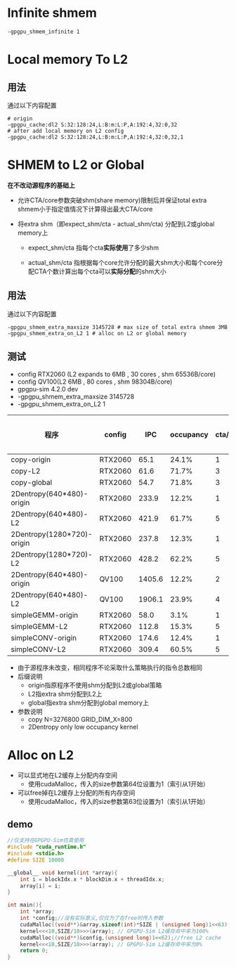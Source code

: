 # Infinite shmem
```
-gpgpu_shmem_infinite 1
```
# Local memory To L2
## 用法
通过以下内容配置
```
# origin
-gpgpu_cache:dl2 S:32:128:24,L:B:m:L:P,A:192:4,32:0,32
# after add local memory on L2 config
-gpgpu_cache:dl2 S:32:128:24,L:B:m:L:P,A:192:4,32:0,32,1
```

# SHMEM to L2 or Global

**在不改动源程序的基础上**

- 允许CTA/core参数突破shm(share memory)限制后并保证total extra shmem小于指定值情况下计算得出最大CTA/core

- 将extra shm（即expect_shm/cta - actual_shm/cta) 分配到L2或global memory上

  - expect_shm/cta 指每个cta**实际使用**了多少shm

  - actual_shm/cta 指根据每个core允许分配的最大shm大小和每个core分配CTA个数计算出每个cta可以**实际分配**的shm大小

## 用法

通过以下内容配置

```
-gpgpu_shmem_extra_maxsize 3145728 # max size of total extra shmem 3MB
-gpgpu_shmem_extra_on_L2 1 # alloc on L2 or global memory
```

## 测试

- config RTX2060 (L2 expands to 6MB , 30 cores , shm 65536B/core)   
- config QV100(L2 6MB , 80 cores , shm 98304B/core)
- gpgpu-sim 4.2.0 dev
- -gpgpu_shmem_extra_maxsize 3145728
- -gpgpu_shmem_extra_on_L2 1

| 程序                       | config  | IPC    | occupancy | cta/core | expect shm(per block) | actual shm(per block) | extra shm (per block) | extra shm (total) | L2 accesses | L2 misses |
| -------------------------- | ------- | ------ | --------- | -------- | --------------------- | --------------------- | --------------------- | ----------------- | ----------- | --------- |
| copy-origin                | RTX2060 | 65.1   | 24.1%     | 1        | 49152B                | 49152B                | 0                     | 0                 | 3276800     | 3276416   |
| copy-L2                    | RTX2060 | 61.6   | 71.7%     | 3        | 49152B                | 21845B                | 27307B                | 2.34MB            | 3955200     | 3282560   |
| copy-global                | RTX2060 | 54.7   | 71.8%     | 3        | 49152B                | 21845B                | 27307B                | 2.34MB            | 3955200     | 3955200   |
| 2Dentropy(640*480)-origin  | RTX2060 | 233.9  | 12.2%     | 1        | 32872B                | 32872B                | 0                     | 0                 | 105418      | 38400     |
| 2Dentropy(640*480)-L2      | RTX2060 | 421.9  | 61.7%     | 5        | 32872B                | 13107B                | 19765B                | 2.83MB            | 4491141     | 38400     |
| 2Dentropy(1280*720)-origin | RTX2060 | 237.8  | 12.3%     | 1        | 32872B                | 32872B                | 0                     | 0                 | 265690      | 115200    |
| 2Dentropy(1280*720)-L2     | RTX2060 | 428.2  | 62.2%     | 5        | 32872B                | 13107B                | 19765B                | 2.83MB            | 13441595    | 123988    |
| 2Dentropy(640*480)-origin  | QV100   | 1405.6 | 12.2%     | 2        | 32872B                | 32872B                | 0                     | 0                 | 104358      | 38400     |
| 2Dentropy(640*480)-L2      | QV100   | 1906.1 | 23.9%     | 4        | 32872B                | 24576B                | 8296B                 | 2.53MB            | 1129438     | 38400     |
| simpleGEMM-origin          | RTX2060 | 58.0   | 3.1%      | 1        | 33024B                | 33024B                | 0                     | 0                 | 1097668     | 65536     |
| simpleGEMM-L2              | RTX2060 | 112.8  | 15.3%     | 5        | 33024B                | 13107B                | 19917B                | 2.85MB            | 5631910     | 65536     |
| simpleCONV-origin          | RTX2060 | 174.6  | 12.4%     | 1        | 33800B                | 33800B                | 0                     | 0                 | 1312032     | 9216      |
| simpleCONV-L2              | RTX2060 | 309.4  | 60.5%     | 5        | 33800B                | 13107B                | 20693B                | 2.96MB            | 1437809     | 10466     |

- 由于源程序未改变，相同程序不论采取什么策略执行的指令总数相同
- 后缀说明
  - origin指原程序不使用shm分配到L2或global策略
  - L2指extra shm分配到L2上
  - global指extra shm分配到global memory上
- 参数说明
  - copy N=3276800 GRID_DIM_X=800 
  - 2Dentropy only low occupancy kernel

# Alloc on L2

- 可以显式地在L2缓存上分配内存空间
  - 使用cudaMalloc，传入的size参数第64位设置为1（索引从1开始）
- 可以free掉在L2缓存上分配的所有内存空间
  - 使用cudaMalloc，传入的size参数第63位设置为1（索引从1开始）

## demo

```c++
//仅支持在GPGPU-Sim仿真使用
#include "cuda_runtime.h"
#include <stdio.h>
#define SIZE 10000

__global__ void kernel(int *array){
    int i = blockIdx.x * blockDim.x + threadIdx.x;
    array[i] = i;
}

int main(){
    int *array;
    int *config;//没有实际意义,仅仅为了在free时传入参数
    cudaMalloc((void**)&array,sizeof(int)*SIZE | (unsigned long)1<<63);//alloc at L2 cache
    kernel<<<10,SIZE/10>>>(array); // GPGPU-Sim L2缓存命中率为100%
    cudaMalloc((void**)&config,(unsigned long)1<<62);//free L2 cache
    kernel<<<10,SIZE/10>>>(array); // GPGPU-Sim L2缓存命中率为0%
    return 0;
}
```
